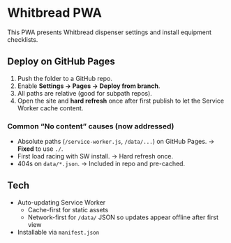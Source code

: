 # Whitbread PWA

This PWA presents Whitbread dispenser settings and install equipment checklists.

## Deploy on GitHub Pages
1. Push the folder to a GitHub repo.
2. Enable **Settings → Pages → Deploy from branch**.
3. All paths are relative (good for subpath repos).
4. Open the site and **hard refresh** once after first publish to let the Service Worker cache content.

### Common “No content” causes (now addressed)
- Absolute paths (`/service-worker.js`, `/data/...`) on GitHub Pages. → **Fixed** to use `./`.
- First load racing with SW install. → Hard refresh once.
- 404s on `data/*.json`. → Included in repo and pre-cached.

## Tech
- Auto-updating Service Worker
  - Cache-first for static assets
  - Network-first for `/data/` JSON so updates appear offline after first view
- Installable via `manifest.json`
